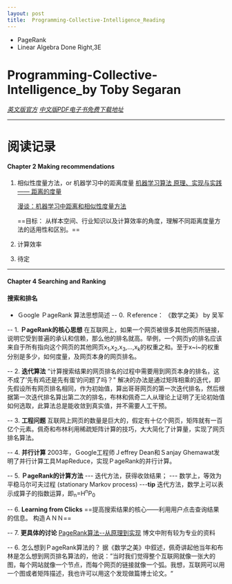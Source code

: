```yaml
---
layout: post
title:  Programming-Collective-Intelligence_Reading
---
```


- PageRank
- Linear Algebra Done Right,3E

 
# Programming-Collective-Intelligence_by Toby Segaran

[*英文版官方*](http://pan.baidu.com/s/1ntKHRPB)
[*中文版PDF电子书免费下载地址*](http://pan.baidu.com/s/1ntKHRPB)


***
# 阅读记录

#### Chapter 2 Making recommendations
1. 相似性度量方法，or 机器学习中的距离度量 
	[机器学习算法 原理、实现与实践 —— 距离的度量](http://www.cnblogs.com/ronny/p/4080442.html)

	[漫谈：机器学习中距离和相似性度量方法](http://www.cnblogs.com/daniel-D/p/3244718.html)

	==目标： 从样本空间、行业知识以及计算效率的角度，理解不同距离度量方法的适用性和区别。==


2. 计算效率
3. 待定


***
#### Chapter 4 Searching and Ranking
#### 搜索和排名

- Ｇoogle ＰageRank 算法思想简述
-- 0. Ｒeference： 《数学之美》 by 吴军

-- 1. **ＰageRank的核心思想**
	在互联网上，如果一个网页被很多其他网页所链接，说明它受到普遍的承认和信赖，那么他的排名就高。举例，一个网页y的排名应该来自于所有指向这个网页的其他网页x<sub>1</sub>,x<sub>2</sub>,x<sub>3</sub>,...,x<sub>k</sub>的权重之和。至于x~i~的权重分别是多少，如何度量，及网页本身的网页排名。
	
-- 2. **迭代算法**
	“计算搜索结果的网页排名的过程中需要用到网页本身的排名，这不成了’先有鸡还是先有蛋‘的问题了吗？" 解决的办法是通过矩阵相乘的迭代，即先假设所有网页排名相同，作为初始值，算出哥哥网页的第一次迭代排名，然后根据第一次迭代排名算出第二次的排名，布林和佩奇二人从理论上证明了无论初始值如何选取，此算法总是能收敛到真实值，并不需要人工干预。 
	
-- 3.  **工程问题**
	互联网上网页的数量是巨大的，假定有十亿个网页，矩阵就有一百亿个元素。佩奇和布林利用稀疏矩阵计算的技巧，大大简化了计算量，实现了网页排名算法。
	
-- 4. **并行计算**
	2003年，Ｇoogle工程师Ｊeffrey Dean和Ｓanjay Ghemawat发明了并行计算工具ＭapReduce，实现ＰageRank的并行计算。
	
-- 5. **ＰageRank的计算方法**
--- 迭代方法，获得收敛结果；
--- 数学上，等效为平稳马尔可夫过程 (stationary Markov process)
---**tip** 迭代方法，数学上可以表示成算子的指数运算，即<sub>n</sub>=H<sup>n</sup>P<sub>0</sub>


-- 6. **Learning from Clicks**
	==提高搜索结果的核心——利用用户点击查询结果的信息。
	构造ＡＮＮ==
	
-- 7. **更具体的讨论**
[PageRank算法--从原理到实现](http://www.cnblogs.com/rubinorth/p/5799848.html)
博文中附有较为专业的资料

	
-- 6. 怎么想到ＰageRank算法的？ 
	据《数学之美》中叙述，佩奇讲起他当年和布林是怎么想到网页排名算法的，他说：”当时我们觉得整个互联网就像一张大的图，每个网站就像一个节点，而每个网页的链接就像一个弧。我想，互联网可以用一个图或者矩阵描述，我也许可以用这个发现做篇博士论文。“	
	


